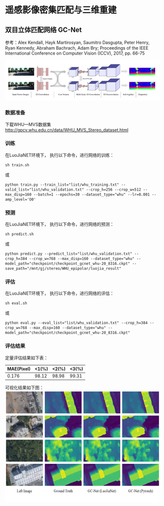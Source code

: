 # 遥感影像密集匹配与三维重建
## 双目立体匹配网络 GC-Net
参考：Alex Kendall, Hayk Martirosyan, Saumitro Dasgupta, Peter Henry, Ryan Kennedy, Abraham Bachrach, Adam Bry; Proceedings of the IEEE International Conference on Computer Vision (ICCV), 2017, pp. 66-75

![](figs/network.png)

### 数据准备
下载WHU—MVS数据集
http://gpcv.whu.edu.cn/data/WHU_MVS_Stereo_dataset.html

### 训练
在LuoJiaNET环境下， 执行以下命令，进行网络的训练：
```
sh train.sh
```
或
```
python train.py --train_list="list/whu_training.txt" --valid_list="list/whu_validation.txt" --crop_h=256 --crop_w=512 --max_disp=160 --batch=1 --epochs=30 --dataset_type="whu" --lr=0.001 --amp_level='O0'
```
### 预测
在LuoJiaNET环境下， 执行以下命令，进行网络的预测：
```
sh predict.sh
```
或
```
python predict.py --predict_list="list/whu_validation.txt" --crop_h=384 --crop_w=768 --max_disp=160 --dataset_type="whu" --model_path="checkpoint/checkpoint_gcnet_whu-20_8316.ckpt" --save_path="/mnt/gj/stereo/WHU_epipolar/luojia_result"
```
### 评估
在LuoJiaNET环境下， 执行以下命令，进行网络的评估：
```
sh eval.sh
```
或
```
python eval.py --eval_list="list/whu_validation.txt" --crop_h=384 --crop_w=768 --max_disp=160 --dataset_type="whu" --model_path="checkpoint/checkpoint_gcnet_whu-20_8316.ckpt"
```

### 评估结果
定量评估结果如下表：

| MAE(Pixel) | <1(%) | <2(%) | <3(%) |
|------------|-------|-------|-------|
| 0.176      | 98.12 | 98.98 | 99.31 |

可视化结果如下图：
![](figs/result.png)
